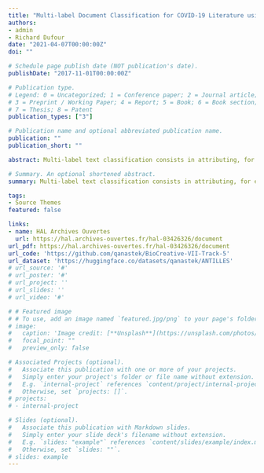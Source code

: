 ```yaml
---
title: "Multi-label Document Classification for COVID-19 Literature using Keyword Based Enhancement and Few-Shot Learning"
authors:
- admin
- Richard Dufour
date: "2021-04-07T00:00:00Z"
doi: ""

# Schedule page publish date (NOT publication's date).
publishDate: "2017-11-01T00:00:00Z"

# Publication type.
# Legend: 0 = Uncategorized; 1 = Conference paper; 2 = Journal article;
# 3 = Preprint / Working Paper; 4 = Report; 5 = Book; 6 = Book section;
# 7 = Thesis; 8 = Patent
publication_types: ["3"]

# Publication name and optional abbreviated publication name.
publication: ""
publication_short: ""

abstract: Multi-label text classification consists in attributing, for each textual document, one or more labels. Due to its nature, the task is often considered to be more challenging than other types of classification problems since the number of labels to assign is unknown. In text documents, this difficulty is generally the result of a blurry border between lexical fields of the labels or an underrepresentation of some of them. In this paper, we seek to automatically associate categories to scientific articles related to the COVID-19. We propose to address this multi-label classification problem by integrating an original keyword enhancement method to the TARS transformer-based approach designed to perform few-shot learning. Experiments conducted during the BioCreative challenge on the multi-label classification task show that our approach outperforms the baseline (ML-Net), no matter the metric considered.

# Summary. An optional shortened abstract.
summary: Multi-label text classification consists in attributing, for each textual document, one or more labels. Due to its nature, the task is often considered to be more challenging than other types of classification problems since the number of labels to assign is unknown. In text documents, this difficulty is generally the result of a blurry border between lexical fields of the labels or an underrepresentation of some of them. In this paper, we seek to automatically associate categories to scientific articles related to the COVID-19. We propose to address this multi-label classification problem by integrating an original keyword enhancement method to the TARS transformer-based approach designed to perform few-shot learning. Experiments conducted during the BioCreative challenge on the multi-label classification task show that our approach outperforms the baseline (ML-Net), no matter the metric considered.

tags:
- Source Themes
featured: false

links:
- name: HAL Archives Ouvertes
  url: https://hal.archives-ouvertes.fr/hal-03426326/document
url_pdf: https://hal.archives-ouvertes.fr/hal-03426326/document
url_code: 'https://github.com/qanastek/BioCreative-VII-Track-5'
url_dataset: 'https://huggingface.co/datasets/qanastek/ANTILLES'
# url_source: '#'
# url_poster: '#'
# url_project: ''
# url_slides: ''
# url_video: '#'

# # Featured image
# # To use, add an image named `featured.jpg/png` to your page's folder. 
# image:
#   caption: 'Image credit: [**Unsplash**](https://unsplash.com/photos/s9CC2SKySJM)'
#   focal_point: ""
#   preview_only: false

# Associated Projects (optional).
#   Associate this publication with one or more of your projects.
#   Simply enter your project's folder or file name without extension.
#   E.g. `internal-project` references `content/project/internal-project/index.md`.
#   Otherwise, set `projects: []`.
# projects:
# - internal-project

# Slides (optional).
#   Associate this publication with Markdown slides.
#   Simply enter your slide deck's filename without extension.
#   E.g. `slides: "example"` references `content/slides/example/index.md`.
#   Otherwise, set `slides: ""`.
# slides: example
---
```

